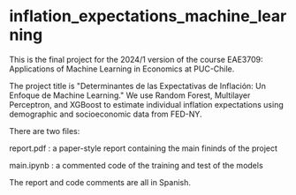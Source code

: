 # inflation_expectations_machine_learning

This is the final project for the 2024/1 version of the course EAE3709: Applications of Machine Learning in Economics at PUC-Chile.

The project title is "Determinantes de las Expectativas de Inflación: Un Enfoque de Machine Learning." We use Random Forest, Multilayer Perceptron, and XGBoost to estimate individual inflation expectations using demographic and socioeconomic data from FED-NY.

There are two files:

report.pdf : a paper-style report containing the main fininds of the project

main.ipynb : a commented code of the training and test of the models

The report and code comments are all in Spanish.
